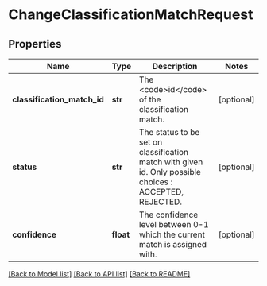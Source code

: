 # ChangeClassificationMatchRequest

## Properties
Name | Type | Description | Notes
------------ | ------------- | ------------- | -------------
**classification_match_id** | **str** | The &lt;code&gt;id&lt;/code&gt; of the classification match. | [optional] 
**status** | **str** | The status to be set on classification match with given id. Only possible choices : ACCEPTED, REJECTED. | [optional] 
**confidence** | **float** | The confidence level between 0-1 which the current match is assigned with. | [optional] 

[[Back to Model list]](../README.md#documentation-for-models) [[Back to API list]](../README.md#documentation-for-api-endpoints) [[Back to README]](../README.md)

